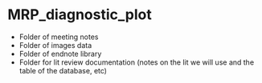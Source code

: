 # MRP_diagnostic_plot


- Folder of meeting notes
- Folder of images data
- Folder of endnote library
- Folder for lit review documentation (notes on the lit we will use and the table of the database, etc)
